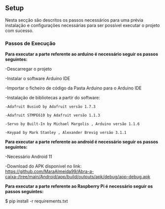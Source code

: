 

## Setup 
Nesta secção são descritos os passos necessários para uma prévia instalação e configurações necessárias para ser possível executar o projeto com sucesso. 

### Passos de Execução

**Para executar a parte referente ao arduino é necessário seguir os passos seguintes:**

-Descarregar o projeto

-Instalar o software Arduino IDE

-Importar o ficheiro de código da Pasta Arduino para o Arduino IDE

-Instalação de bibliotecas a partir do software:

    -Adafruit BusioO by Adafruit versão 1.7.3
    
    -Adafruit STMPE610 by Adafruit versão 1.1.3
    
    -Servo by Built-In by Michael Margolis , Arduino versão 1.1.6
    
    -Keypad by Mark Stanley , Alexander Brevig versão 3.1.1
    
    
**Para executar a parte referente ao android é necessário seguir os passos seguintes:**

-Necessário Android 11

-Download do APK disponivel no link: https://github.com/MaraAlmeida99/Abra-a-caixa-/tree/main/Android/app/build/outputs/apk/debug/app-debug.apk

**Para executar a parte referente ao Raspberry Pi é necessário seguir os passos seguintes:**

$ pip install -r requirements.txt





